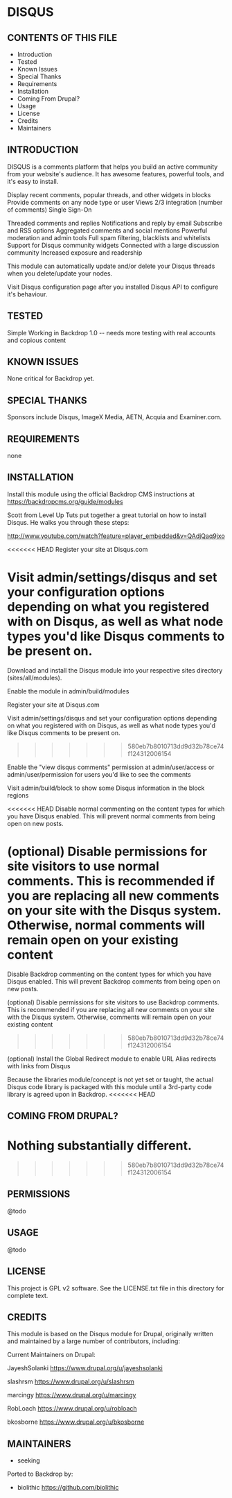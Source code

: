 DISQUS
===================

CONTENTS OF THIS FILE
---------------------

 - Introduction
 - Tested
 - Known Issues
 - Special Thanks
 - Requirements
 - Installation
 - Coming From Drupal?
 - Usage
 - License
 - Credits
 - Maintainers

INTRODUCTION
------------

DISQUS is a comments platform that helps you build an active community from your website's audience. It has awesome features, powerful tools, and it's easy to install.

Display recent comments, popular threads, and other widgets in blocks
Provide comments on any node type or user
Views 2/3 integration (number of comments)
Single Sign-On

Threaded comments and replies
Notifications and reply by email
Subscribe and RSS options
Aggregated comments and social mentions
Powerful moderation and admin tools
Full spam filtering, blacklists and whitelists
Support for Disqus community widgets
Connected with a large discussion community
Increased exposure and readership

This module can automatically update and/or delete your Disqus threads when you
delete/update your nodes.

Visit Disqus configuration page after you installed Disqus API to configure it's
behaviour.


TESTED
-----

Simple Working in Backdrop 1.0 -- needs more testing with real accounts and copious content


KNOWN ISSUES
---------------------

None critical for Backdrop yet.


SPECIAL THANKS
--------------

Sponsors include Disqus, ImageX Media, AETN, Acquia and Examiner.com.

REQUIREMENTS
------------

none

INSTALLATION
------------

Install this module using the official Backdrop CMS instructions at https://backdropcms.org/guide/modules

Scott from Level Up Tuts put together a great tutorial on how to install Disqus. He walks you through these steps:

<http://www.youtube.com/watch?feature=player_embedded&v=QAdjQaq9jxo>

<<<<<<< HEAD
Register your site at Disqus.com

Visit admin/settings/disqus and set your configuration options depending on what you registered with on Disqus, as well as what node types you'd like
Disqus comments to be present on.
=======
Download and install the Disqus module into your respective sites directory (sites/all/modules).

Enable the module in admin/build/modules

Register your site at Disqus.com

Visit admin/settings/disqus and set your configuration options depending on what you registered with on Disqus, as well as what node types you'd like Disqus comments to be present on.
>>>>>>> 580eb7b8010713dd9d32b78ce74f124312006154

Enable the "view disqus comments" permission at admin/user/access or admin/user/permission for users you'd like to see the comments

Visit admin/build/block to show some Disqus information in the block regions

<<<<<<< HEAD
Disable normal commenting on the content types for which you have Disqus enabled. This will prevent normal comments from being open on new posts.

(optional) Disable permissions for site visitors to use normal comments. This is recommended if you are replacing all new comments on your site with the Disqus system. Otherwise, normal comments will remain open on your existing content
=======
Disable Backdrop commenting on the content types for which you have Disqus enabled. This will prevent Backdrop comments from being open on new posts.

(optional) Disable permissions for site visitors to use Backdrop comments. This is recommended if you are replacing all new comments on your site with the Disqus system. Otherwise, comments will remain open on your existing content
>>>>>>> 580eb7b8010713dd9d32b78ce74f124312006154

(optional) Install the Global Redirect module to enable URL Alias redirects with links from Disqus

Because the libraries module/concept is not yet set or taught, the actual Disqus code library is packaged with this module until a 3rd-party code library is agreed upon in Backdrop.
<<<<<<< HEAD


COMING FROM DRUPAL?
-------------------

Nothing substantially different.
=======
>>>>>>> 580eb7b8010713dd9d32b78ce74f124312006154

PERMISSIONS
------------

@todo


USAGE
-----

@todo

LICENSE
-------

This project is GPL v2 software. See the LICENSE.txt file in this directory for complete text.

CREDITS
-----------

This module is based on the Disqus module for Drupal, originally written and maintained by a large number of contributors, including:

Current Maintainers on Drupal:

JayeshSolanki <https://www.drupal.org/u/jayeshsolanki>

slashrsm <https://www.drupal.org/u/slashrsm>

marcingy <https://www.drupal.org/u/marcingy>

RobLoach <https://www.drupal.org/u/robloach>

bkosborne <https://www.drupal.org/u/bkosborne>

MAINTAINERS
-----------

- seeking

Ported to Backdrop by:

 - biolithic <https://github.com/biolithic>

